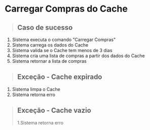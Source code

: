# Carregar Compras do Cache

> ## Caso de sucesso

1. Sistema executa o comando "Carregar Compras"
2. Sistema carrega os dados do Cache
3. Sistema valida se o Cache tem menos de 3 dias
4. Sistema cria uma lista de compras a partir dos dados do Cache
5. Sistema retornar a lista de compras

> ## Exceção - Cache expirado

1. Sistema limpa o Cache
2. Sistema retorna erro

> ## Exceção - Cache vazio
>
> 1.Sistema retorna erro
